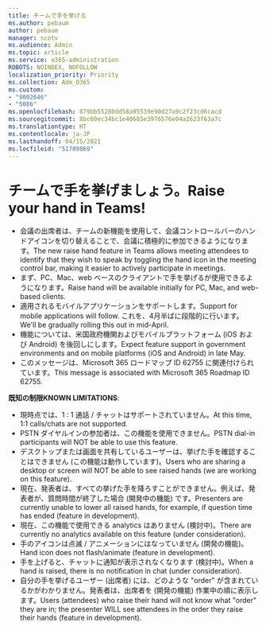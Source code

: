 ```yaml
---
title: チームで手を挙げる
ms.author: pebaum
author: pebaum
manager: scotv
ms.audience: Admin
ms.topic: article
ms.service: o365-administration
ROBOTS: NOINDEX, NOFOLLOW
localization_priority: Priority
ms.collection: Adm_O365
ms.custom:
- "9002646"
- "5086"
ms.openlocfilehash: 879bb55280dd58a95539e90d27a9c2f23cd6cacd
ms.sourcegitcommit: 8bc60ec34bc1e40685e3976576e04a2623f63a7c
ms.translationtype: HT
ms.contentlocale: ja-JP
ms.lasthandoff: 04/15/2021
ms.locfileid: "51789869"
---
```

# <a name="raise-your-hand-in-teams"></a><span data-ttu-id="5ddaa-102">チームで手を挙げましょう。</span><span class="sxs-lookup"><span data-stu-id="5ddaa-102">Raise your hand in Teams!</span></span>

- <span data-ttu-id="5ddaa-103">会議の出席者は、チームの新機能を使用して、会議コントロールバーのハンドアイコンを切り替えることで、会議に積極的に参加できるようになります。</span><span class="sxs-lookup"><span data-stu-id="5ddaa-103">The new raise hand feature in Teams allows meeting attendees to identify that they wish to speak by toggling the hand icon in the meeting control bar, making it easier to actively participate in meetings.</span></span>
- <span data-ttu-id="5ddaa-104">まず、PC、Mac、web ベースのクライアントで手を挙げるが使用できるようになります。</span><span class="sxs-lookup"><span data-stu-id="5ddaa-104">Raise hand will be available initially for PC, Mac, and web-based clients.</span></span>
- <span data-ttu-id="5ddaa-105">適用されるモバイルアプリケーションをサポートします。</span><span class="sxs-lookup"><span data-stu-id="5ddaa-105">Support for mobile applications will follow.</span></span> <span data-ttu-id="5ddaa-106">これを、4月半ばに段階的に行います。</span><span class="sxs-lookup"><span data-stu-id="5ddaa-106">We'll be gradually rolling this out in mid-April.</span></span>
- <span data-ttu-id="5ddaa-107">機能については、米国政府機関およびモバイルプラットフォーム (iOS および Android) を後回しにします。</span><span class="sxs-lookup"><span data-stu-id="5ddaa-107">Expect feature support in government environments and on mobile platforms (iOS and Android) in late May.</span></span>
- <span data-ttu-id="5ddaa-108">このメッセージは、Microsoft 365 ロードマップ ID 62755 に関連付けられています。</span><span class="sxs-lookup"><span data-stu-id="5ddaa-108">This message is associated with Microsoft 365 Roadmap ID 62755.</span></span>

<span data-ttu-id="5ddaa-109">**既知の制限**</span><span class="sxs-lookup"><span data-stu-id="5ddaa-109">**KNOWN LIMITATIONS**:</span></span>

- <span data-ttu-id="5ddaa-110">現時点では、1 : 1 通話 / チャットはサポートされていません。</span><span class="sxs-lookup"><span data-stu-id="5ddaa-110">At this time, 1:1 calls/chats are not supported.</span></span>
- <span data-ttu-id="5ddaa-111">PSTN ダイヤルインの参加者は、この機能を使用できません。</span><span class="sxs-lookup"><span data-stu-id="5ddaa-111">PSTN dial-in participants will NOT be able to use this feature.</span></span>
- <span data-ttu-id="5ddaa-112">デスクトップまたは画面を共有しているユーザーは、挙げた手を確認することはできません (この機能は動作しています)。</span><span class="sxs-lookup"><span data-stu-id="5ddaa-112">Users who are sharing a desktop or screen will NOT be able to see raised hands (we are working on this feature).</span></span>
- <span data-ttu-id="5ddaa-113">現在、発表者は、すべての挙げた手を降ろすことができません。例えば、発表者が、質問時間が終了した場合 (開発中の機能) です。</span><span class="sxs-lookup"><span data-stu-id="5ddaa-113">Presenters are currently unable to lower all raised hands, for example, if question time has ended (feature in development).</span></span>
- <span data-ttu-id="5ddaa-114">現在、この機能で使用できる analytics はありません (検討中)。</span><span class="sxs-lookup"><span data-stu-id="5ddaa-114">There are currently no analytics available on this feature (under consideration).</span></span>
- <span data-ttu-id="5ddaa-115">手のアイコンは点滅 / アニメーションにはなっていません (開発の機能)。</span><span class="sxs-lookup"><span data-stu-id="5ddaa-115">Hand icon does not flash/animate (feature in development).</span></span>
- <span data-ttu-id="5ddaa-116">手を上げると、チャットに通知が表示されなくなります (検討中)。</span><span class="sxs-lookup"><span data-stu-id="5ddaa-116">When a hand is raised, there is no notification in chat (under consideration).</span></span>
- <span data-ttu-id="5ddaa-117">自分の手を挙げるユーザー (出席者) には、どのような "order" が含まれているかがわかりません。発表者は、出席者を (開発の機能) 作業中の順に表示します。</span><span class="sxs-lookup"><span data-stu-id="5ddaa-117">Users (attendees) who raise their hand will not know what "order" they are in; the presenter WILL see attendees in the order they raise their hands (feature in development).</span></span>
